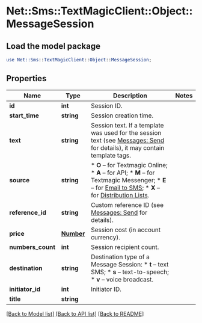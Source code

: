 # Net::Sms::TextMagicClient::Object::MessageSession

## Load the model package
```perl
use Net::Sms::TextMagicClient::Object::MessageSession;
```

## Properties
Name | Type | Description | Notes
------------ | ------------- | ------------- | -------------
**id** | **int** | Session ID. | 
**start_time** | **string** | Session creation time. | 
**text** | **string** | Session text. If a template was used for the session text (see [Messages: Send](https://docs.textmagic.com/#tag/Outbound-Messages) for details), it may contain template tags.  | 
**source** | **string** | *   **O** – for Textmagic Online; *   **A** – for API; *   **M** – for Textmagic Messenger; *   **E** – for [Email to SMS](https://docs.textmagic.com/#tag/Send-Email-to-SMS); *   **X** – for [Distribution Lists](https://docs.textmagic.com/#tag/Distribution-Lists).  | 
**reference_id** | **string** | Custom reference ID (see [Messages: Send](https://docs.textmagic.com/#tag/Send-Email-to-SMS) for details).  | 
**price** | [**Number**](Number.md) | Session cost (in account currency). | 
**numbers_count** | **int** | Session recipient count. | 
**destination** | **string** | Destination type of a Message Session: * **t** – text SMS; * **s** – text-to-speech; * **v** – voice broadcast.  | 
**initiator_id** | **int** | Initiator ID. | 
**title** | **string** |  | 

[[Back to Model list]](../README.md#documentation-for-models) [[Back to API list]](../README.md#documentation-for-api-endpoints) [[Back to README]](../README.md)


